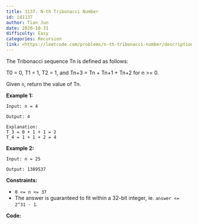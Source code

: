 ```yaml
---
title: 1137. N-th Tribonacci Number
id: id1137
author: Tian Jun
date: 2020-10-31
difficulty: Easy
categories: Recursion
link: <https://leetcode.com/problems/n-th-tribonacci-number/description/>
---
```


The Tribonacci sequence Tn is defined as follows:

T0 = 0, T1 = 1, T2 = 1, and Tn+3 = Tn \+ Tn+1 \+ Tn+2 for n >= 0.

Given `n`, return the value of Tn.



**Example 1:**
            
	Input: n = 4    
	Output: 4    
	Explanation:    T_3 = 0 + 1 + 1 = 2    T_4 = 1 + 1 + 2 = 4    

**Example 2:**
            
	Input: n = 25    
	Output: 1389537    



**Constraints:**

  * `0 <= n <= 37`
  * The answer is guaranteed to fit within a 32-bit integer, ie. `answer <= 2^31 - 1`.


**Code:**
